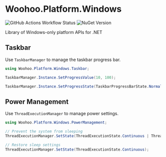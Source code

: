 # Woohoo.Platform.Windows

![GitHub Actions Workflow Status](https://img.shields.io/github/actions/workflow/status/huguesv/PlatformWindows/build-and-test.yml)
![NuGet Version](https://img.shields.io/nuget/v/Woohoo.Platform.Windows)

Library of Windows-only platform APIs for .NET

## Taskbar

Use `TaskbarManager` to manage the taskbar progress bar.

```csharp
using Woohoo.Platform.Windows.Taskbar;

TaskbarManager.Instance.SetProgressValue(10, 100);

TaskbarManager.Instance.SetProgressState(TaskbarProgressBarState.Normal);
```

## Power Management

Use `ThreadExecutionManager` to manage power settings.

```csharp
using Woohoo.Platform.Windows.PowerManagement;

// Prevent the system from sleeping
ThreadExecutionManager.SetState(ThreadExecutionState.Continuous | ThreadExecutionState.DisplayRequired);

// Restore sleep settings
ThreadExecutionManager.SetState(ThreadExecutionState.Continuous);
```
